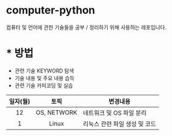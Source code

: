 # computer-python

컴퓨터 및 언어에 관한 기술들을 공부 / 정리하기 위해 사용하는 레포입니다.

# * 방법
- 관련 기술 KEYWORD 탐색
- 기술 내용 및 주요 내용 습득
- 관련 기술 카피코딩 및 실습

|일자(월)|토픽|변경내용|
|:---:|:---:|---|
|12|OS, NETWORK|네트워크 및 OS 파일 분리|
|1|Linux|리눅스 관련 파일 생성 및 코드|
